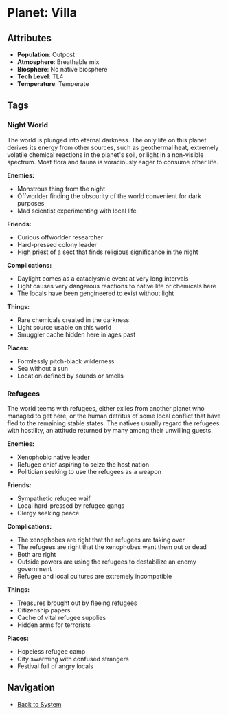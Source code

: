 # Planet: Villa

## Attributes
- **Population**: Outpost
- **Atmosphere**: Breathable mix
- **Biosphere**: No native biosphere
- **Tech Level**: TL4
- **Temperature**: Temperate

## Tags

### Night World

The world is plunged into eternal darkness. The only life on this planet derives its energy from other sources, such as geothermal heat, extremely volatile chemical reactions in the planet's soil, or light in a non-visible spectrum. Most flora and fauna is voraciously eager to consume other life.

**Enemies:**
- Monstrous thing from the night
- Offworlder finding the obscurity of the world convenient for dark purposes
- Mad scientist experimenting with local life

**Friends:**
- Curious offworlder researcher
- Hard-pressed colony leader
- High priest of a sect that finds religious significance in the night

**Complications:**
- Daylight comes as a cataclysmic event at very long intervals
- Light causes very dangerous reactions to native life or chemicals here
- The locals have been gengineered to exist without light

**Things:**
- Rare chemicals created in the darkness
- Light source usable on this world
- Smuggler cache hidden here in ages past

**Places:**
- Formlessly pitch-black wilderness
- Sea without a sun
- Location defined by sounds or smells

### Refugees

The world teems with refugees, either exiles from another planet who managed to get here, or the human detritus of some local conflict that have fled to the remaining stable states. The natives usually regard the refugees with hostility, an attitude returned by many among their unwilling guests.

**Enemies:**
- Xenophobic native leader
- Refugee chief aspiring to seize the host nation
- Politician seeking to use the refugees as a weapon

**Friends:**
- Sympathetic refugee waif
- Local hard-pressed by refugee gangs
- Clergy seeking peace

**Complications:**
- The xenophobes are right that the refugees are taking over
- The refugees are right that the xenophobes want them out or dead
- Both are right
- Outside powers are using the refugees to destabilize an enemy government
- Refugee and local cultures are extremely incompatible

**Things:**
- Treasures brought out by fleeing refugees
- Citizenship papers
- Cache of vital refugee supplies
- Hidden arms for terrorists

**Places:**
- Hopeless refugee camp
- City swarming with confused strangers
- Festival full of angry locals

## Navigation
- [Back to System](../system.md)
